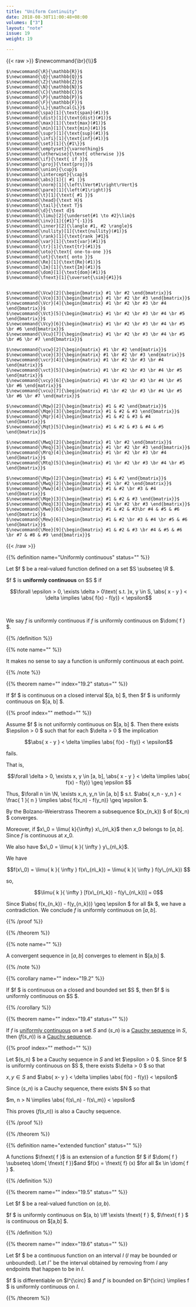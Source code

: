 ```yaml
---
title: "Uniform Continuity"
date: 2018-08-30T11:00:48+08:00
volumes: ["3"]
layout: "note"
issue: 19
weight: 19

---
```


<!--more-->

<div class="latex-macros">
  {{< raw >}}
    $\newcommand{\br}{\\}$

    $\newcommand{\R}{\mathbb{R}}$
    $\newcommand{\Q}{\mathbb{Q}}$
    $\newcommand{\Z}{\mathbb{Z}}$
    $\newcommand{\N}{\mathbb{N}}$
    $\newcommand{\C}{\mathbb{C}}$
    $\newcommand{\P}{\mathbb{P}}$
    $\newcommand{\F}{\mathbb{F}}$
    $\newcommand{\L}{\mathcal{L}}$
    $\newcommand{\spa}[1]{\text{span}(#1)}$
    $\newcommand{\dist}[1]{\text{dist}(#1)}$
    $\newcommand{\max}[1]{\text{max}(#1)}$
    $\newcommand{\min}[1]{\text{min}(#1)}$
    $\newcommand{\supr}[1]{\text{sup}(#1)}$
    $\newcommand{\infi}[1]{\text{inf}(#1)}$
    $\newcommand{\set}[1]{\{#1\}}$
    $\newcommand{\emptyset}{\varnothing}$
    $\newcommand{\otherwise}{\text{ otherwise }}$
    $\newcommand{\if}{\text{ if }}$
    $\newcommand{\proj}{\text{proj}}$
    $\newcommand{\union}{\cup}$
    $\newcommand{\intercept}{\cap}$
    $\newcommand{\abs}[1]{| #1 |}$
    $\newcommand{\norm}[1]{\left\lVert#1\right\rVert}$
    $\newcommand{\pare}[1]{\left(#1\right)}$
    $\newcommand{\t}[1]{\text{ #1 }}$
    $\newcommand{\head}{\text H}$
    $\newcommand{\tail}{\text T}$
    $\newcommand{\d}{\text d}$
    $\newcommand{\limu}[2]{\underset{#1 \to #2}\lim}$
    $\newcommand{\inv}[1]{{#1}^{-1}}$
    $\newcommand{\inner}[2]{\langle #1, #2 \rangle}$
    $\newcommand{\nullity}[1]{\text{nullity}(#1)}$
    $\newcommand{\rank}[1]{\text{rank }#1}$
    $\newcommand{\var}[1]{\text{var}(#1)}$
    $\newcommand{\tr}[1]{\text{tr}(#1)}$
    $\newcommand{\oto}{\text{ one-to-one }}$
    $\newcommand{\ot}{\text{ onto }}$
    $\newcommand{\Re}[1]{\text{Re}(#1)}$
    $\newcommand{\Im}[1]{\text{Im}(#1)}$
    $\newcommand{\dom}[1]{\text{dom}(#1)}$
    $\newcommand{\fnext}[1]{\overset{\sim}{#1}}$


    $\newcommand{\Vcw}[2]{\begin{bmatrix} #1 \br #2 \end{bmatrix}}$
    $\newcommand{\Vce}[3]{\begin{bmatrix} #1 \br #2 \br #3 \end{bmatrix}}$
    $\newcommand{\Vcr}[4]{\begin{bmatrix} #1 \br #2 \br #3 \br #4 \end{bmatrix}}$
    $\newcommand{\Vct}[5]{\begin{bmatrix} #1 \br #2 \br #3 \br #4 \br #5 \end{bmatrix}}$
    $\newcommand{\Vcy}[6]{\begin{bmatrix} #1 \br #2 \br #3 \br #4 \br #5 \br #6 \end{bmatrix}}$
    $\newcommand{\Vcu}[7]{\begin{bmatrix} #1 \br #2 \br #3 \br #4 \br #5 \br #6 \br #7 \end{bmatrix}}$

    $\newcommand{\vcw}[2]{\begin{matrix} #1 \br #2 \end{matrix}}$
    $\newcommand{\vce}[3]{\begin{matrix} #1 \br #2 \br #3 \end{matrix}}$
    $\newcommand{\vcr}[4]{\begin{matrix} #1 \br #2 \br #3 \br #4 \end{matrix}}$
    $\newcommand{\vct}[5]{\begin{matrix} #1 \br #2 \br #3 \br #4 \br #5 \end{matrix}}$
    $\newcommand{\vcy}[6]{\begin{matrix} #1 \br #2 \br #3 \br #4 \br #5 \br #6 \end{matrix}}$
    $\newcommand{\vcu}[7]{\begin{matrix} #1 \br #2 \br #3 \br #4 \br #5 \br #6 \br #7 \end{matrix}}$

    $\newcommand{\Mqw}[2]{\begin{bmatrix} #1 & #2 \end{bmatrix}}$
    $\newcommand{\Mqe}[3]{\begin{bmatrix} #1 & #2 & #3 \end{bmatrix}}$
    $\newcommand{\Mqr}[4]{\begin{bmatrix} #1 & #2 & #3 & #4 \end{bmatrix}}$
    $\newcommand{\Mqt}[5]{\begin{bmatrix} #1 & #2 & #3 & #4 & #5 \end{bmatrix}}$

    $\newcommand{\Mwq}[2]{\begin{bmatrix} #1 \br #2 \end{bmatrix}}$
    $\newcommand{\Meq}[3]{\begin{bmatrix} #1 \br #2 \br #3 \end{bmatrix}}$
    $\newcommand{\Mrq}[4]{\begin{bmatrix} #1 \br #2 \br #3 \br #4 \end{bmatrix}}$
    $\newcommand{\Mtq}[5]{\begin{bmatrix} #1 \br #2 \br #3 \br #4 \br #5 \end{bmatrix}}$

    $\newcommand{\Mqw}[2]{\begin{bmatrix} #1 & #2 \end{bmatrix}}$
    $\newcommand{\Mwq}[2]{\begin{bmatrix} #1 \br #2 \end{bmatrix}}$
    $\newcommand{\Mww}[4]{\begin{bmatrix} #1 & #2 \br #3 & #4 \end{bmatrix}}$
    $\newcommand{\Mqe}[3]{\begin{bmatrix} #1 & #2 & #3 \end{bmatrix}}$
    $\newcommand{\Meq}[3]{\begin{bmatrix} #1 \br #2 \br #3 \end{bmatrix}}$
    $\newcommand{\Mwe}[6]{\begin{bmatrix} #1 & #2 & #3\br #4 & #5 & #6 \end{bmatrix}}$
    $\newcommand{\Mew}[6]{\begin{bmatrix} #1 & #2 \br #3 & #4 \br #5 & #6 \end{bmatrix}}$
    $\newcommand{\Mee}[9]{\begin{bmatrix} #1 & #2 & #3 \br #4 & #5 & #6 \br #7 & #8 & #9 \end{bmatrix}}$
  {{< /raw >}}
</div>

{{% definition name="Uniformly continuous" status="" %}}

Let $f $ be a real-valued function defined on a set $S \subseteq \R $.

$f $ is **uniformly continuous** on $S $ if

$$\forall \epsilon > 0, \exists \delta > 0\text{ s.t. }x, y \in S, \abs{ x - y } < \delta \implies \abs{ f(x) - f(y)} < \epsilon$$

<br>

We say $f$ is uniformly continuous if $f$ is uniformly continuous on $\dom{ f } $.

{{% /definition %}}

{{% note name="" %}}

It makes no sense to say a function is uniformly continuous at each point.

{{% /note %}}

{{% theorem name="" index="19.2" status="" %}}

If $f $ is continuous on a closed interval $[a, b] $, then $f $ is uniformly continuous on $[a, b] $.

{{% proof index="" method="" %}}

Assume $f $ is not uniformly continuous on $[a, b] $. Then there exists $\epsilon > 0 $ such that for each $\delta > 0 $ the implication

$$\abs{ x - y } < \delta \implies \abs{ f(x) - f(y)} < \epsilon$$

fails.

That is,

$$\forall \delta > 0, \exists x, y \in [a, b], \abs{ x - y } < \delta \implies \abs{ f(x) - f(y)} \geq \epsilon $$

Thus, $\forall n \in \N, \exists x\_n, y\_n \in [a, b] $ s.t. $\abs{ x\_n - y\_n } < \frac{ 1 }{ n } \implies \abs{ f(x\_n) - f(y\_n)} \geq \epsilon $.

By the Bolzano-Weierstrass Theorem a subsequence $(x\_{n\_k}) $ of $(x\_n) $ converges.

Moreover, if $x\_0 = \limu{ k}{\infty} x\_{n\_k}$ then $x\_0$ belongs to $[a, b]$. Since $f$ is continuous at $x\_0$.

We also have $x\_0 = \limu{ k }{ \infty } y\_{n\_k}$.

We have

$$f(x\_0) = \limu{ k }{ \infty } f(x\_{n\_k}) = \limu{ k }{ \infty } f(y\_{n\_k}) $$

so,

$$\limu{ k }{ \infty } [f(x\_{n\_k}) - f(y\_{n\_k})] = 0$$

Since $\abs{ f(x\_{n\_k}) - f(y\_{n\_k})} \geq \epsilon $ for all $k $, we have a contradiction. We conclude $f$ is uniformly continuous on $[a, b]$.

{{% /proof %}}

{{% /theorem %}}

{{% note name="" %}}

A convergent sequence in $[a, b]$ converges to element in $[a,b] $.

{{% /note %}}

{{% corollary name="" index="19.2" %}}

If $f $ is continuous on a closed and bounded set $S $, then $f $ is uniformly continuous on $S $.

{{% /corollary %}}

{{% theorem name="" index="19.4" status="" %}}

If $f$ is <u>uniformly continuous</u> on a set $S$ and $(s\_n)$ is a <u>Cauchy sequence</u> in $S$, then $(f(s\_n))$ is a <u>Cauchy sequence</u>.

{{% proof index="" method="" %}}

Let $(s\_n) $ be a Cauchy sequence in $S$ and let $\epsilon > 0 $. Since $f $ is uniformly continuous on $S $, there exists $\delta > 0 $ so that

$x, y \in S$ and $\abs{ x- y } < \delta \implies \abs{ f(x) - f(y)} < \epsilon$

Since $(s\_n)$ is a Cauchy sequence, there exists $N $ so that

$m, n > N \implies \abs{ f(s\_n) - f(s\_m)} < \epsilon$

This proves $(f(s\_n))$ is also a Cauchy sequence.

{{% /proof %}}

{{% /theorem %}}

{{% definition name="extended function" status="" %}}

A functions $\fnext{ f }$ is an extension of a function $f $ if $\dom{ f } \subseteq \dom{ \fnext{ f }}$and $f(x) = \fnext{ f} (x) $for all $x \in \dom{ f } $.

{{% /definition %}}


{{% theorem name="" index="19.5" status="" %}}

Let $f $ be a real-valued function on $(a, b)$.

$f $ is uniformly continuous on $(a, b) \iff \exists \fnext{ f } $, $\fnext{ f } $ is continuous on $[a,b] $.

{{% /definition %}}

{{% theorem name="" index="19.6" status="" %}}

Let $f $ be a continuous function on an interval $I$  ($I$ may be bounded or unbounded). Let $I^{\circ}$ be the interval obtained by removing from $I$ any endpoints that happen to be in $I$.

$f $ is differentiable on $I^{\circ} $ and $f'$ is bounded on $I^{\circ} \implies f $ is uniformly continuous on $I$.

{{% /theorem %}}
